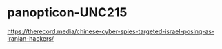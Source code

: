 # panopticon-UNC215

https://therecord.media/chinese-cyber-spies-targeted-israel-posing-as-iranian-hackers/

